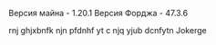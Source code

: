 Версия майна - 1.20.1
Версия Форджа - 47.3.6








































































rnj ghjxbnfk njn pfdnhf yt c njq yjub dcnfytn Jokerge
